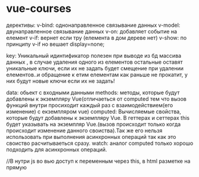 # vue-courses
дерективы:
v-bind: однонаправленное связывание данных
v-model: двунаправленное связывание данных
v-on: добавляет событие на елемент
v-if: вернет если тру (елемента в дом дереве нет)
v-show: по принципу v-if но вешает display=none;


key: Уникальный идинтификатор полезен при выводе из бд массива данных , в случае удаления одного из елементов остальные оставят уникальные ключи, если их не задать будет смещение при удалении елементов..и обращение к етим елементам как раньше не прокатит, у них будут новые ключи если их не задать!


data: обьект с входными данными
methods: методы, которые будут добавлены к экземпляру Vue(отличаеться от computed тем что вызов функций внутри просиходит каждый раз с взаимодействием(его изменение) с екземпляром vue)
computed: Вычисляемые свойства, которые будут добавлены к экземпляру Vue. В геттерах и сеттерах this будет указывать на экземпляр Vue.(вызов происходит только когда происходит изменение данного своиства).Так же его нельзя использовать при выполнения асинхронных операций так как это своиство расчитываеться сразу.
watch: аналог computed только хорошо подходить для асинхронных операций.

//В нутри js во вью доступ к переменным через this, в html разметке на прямую